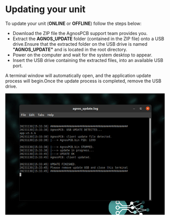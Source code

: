 # Updating your unit

To update your unit (**ONLINE** or **OFFLINE**) follow the steps below:

- Download the ZIP file the AgnosPCB support team provides you.
- Extract the **AGNOS_UPDATE** folder (contained in the ZIP file) onto a USB drive.Ensure that the extracted folder on the USB drive is named **"AGNOS_UPDATE"** and is located in the root directory.
- Power on the computer and wait for the system desktop to appear.
- Insert the USB drive containing the extracted files, into an available USB port.

A terminal window will automatically open, and the application update process will begin.Once the update process is completed, remove the USB drive.

![Agnos Update terminal](assets/agnos_update_log.png)